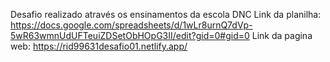 Desafio realizado através os ensinamentos da escola DNC 
Link da planilha: https://docs.google.com/spreadsheets/d/1wLr8urnQ7dVp-5wR63wmnUdUFTeuiZDSetObHOpG3II/edit?gid=0#gid=0
Link da pagina web: https://rid99631desafio01.netlify.app/
